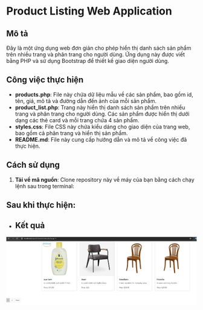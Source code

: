 # Product Listing Web Application

## Mô tả
Đây là một ứng dụng web đơn giản cho phép hiển thị danh sách sản phẩm trên nhiều trang và phân trang cho người dùng. Ứng dụng này được viết bằng PHP và sử dụng Bootstrap để thiết kế giao diện người dùng.

## Công việc thực hiện
- **products.php**: File này chứa dữ liệu mẫu về các sản phẩm, bao gồm id, tên, giá, mô tả và đường dẫn đến ảnh của mỗi sản phẩm.
- **product_list.php**: Trang này hiển thị danh sách sản phẩm trên nhiều trang và phân trang cho người dùng. Các sản phẩm được hiển thị dưới dạng các thẻ card và mỗi trang chứa 4 sản phẩm.
- **styles.css**: File CSS này chứa kiểu dáng cho giao diện của trang web, bao gồm cả phân trang và hiển thị sản phẩm.
- **README.md**: File này cung cấp hướng dẫn và mô tả về công việc đã thực hiện.

## Cách sử dụng
1. **Tải về mã nguồn**: Clone repository này về máy của bạn bằng cách chạy lệnh sau trong terminal:

## Sau khi thực hiện:
- ## Kết quả
![Hình minh họa](assets/media/demo.png)
